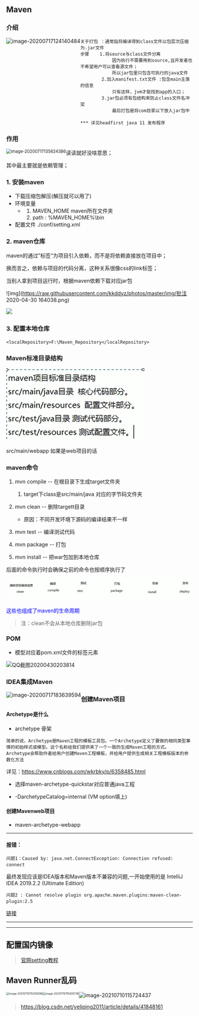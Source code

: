 ## Maven

### 介绍  

<img src="https://kkddyz-oss-image-hosting-service.oss-cn-hangzhou.aliyuncs.com/image/20200717124140.png" alt="image-20200717124140484"  align="left"/>

```
关于打包 ：通常指将编译得到class文件以包层次压缩为.jar文件
步骤	  1.将source与class文件分离
			因为执行不需要用到source,且开发者也不希望用户可以查看源文件；
            所以jar包里只包含可执行的java文件
        2.加入manifest.txt文件 :包含main主类的信息
        	只有这样，jvm才能找到app的入口；
        3.jar包必须有包结构来防止class文件名冲突
        	最后打包是将com目录以下放入jar包中
																			*** 详见headfirst java 11 发布程序 
```

### 作用

<img src="https://kkddyz-oss-image-hosting-service.oss-cn-hangzhou.aliyuncs.com/image/20200717135624.png" alt="image-20200717135624386" style="zoom:80%;" align="left"/>

读读就好没啥意思；

其中最主要就是依赖管理；

### 1. 安装maven

- 下载压缩包解压(解压就可以用了)
- 环境变量
  - 1. MAVEN_HOME maven所在文件夹
    2. path : %MAVEN_HOME%\bin
- 配置文件 ./conf/setting.xml

### 2. maven仓库

maven的通过”<dependency>标签“为项目引入依赖，而不是将依赖直接放在项目中；

换而言之，依赖与项目的代码分离，这种关系很像css的link标签；

当别人拿到项目运行时，根据maven依赖下载对应jar包



![img](https://raw.githubusercontent.com/kkddyz/photos/master/img/批注 2020-04-30 164038.png)

![](https://i.loli.net/2020/04/30/TMpGnxjoH4gF2B6.png)

### 3. 配置本地仓库

`<localRepository>F:\Maven_Repository</localRepository>`

### Maven标准目录结构

![](https://raw.githubusercontent.com/kkddyz/photos/master/img/QQ截图20200430165352.png)

src/main/webapp 如果是web项目的话



### maven命令

1. mvn compile -- 在根目录下生成target文件夹
   1. target下class是src/main/java 对应的字节码文件夹

2. mvn clean -- 删除targett目录
   - 原因：不同开发环境下源码的编译结果不一样

3. mvn test -- 编译测试代码

4. mvn package -- 打包
5. mvn install -- 把war包加到本地仓库

后面的命令执行时会确保之前的命令也按顺序执行了

![img](https://raw.githubusercontent.com/kkddyz/photos/master/img/QQ截图20200430200920.png)

<font color="blue">这些也组成了maven的生命周期</font>

> 注：clean不会从本地仓库删除jar包

### POM

- 模型对应着pom.xml文件的标签元素 	

![QQ截图20200430203814](https://kkddyz-oss-image-hosting-service.oss-cn-hangzhou.aliyuncs.com/image/20200704144137.png)





### IDEA集成Maven

<img src="https://kkddyz-oss-image-hosting-service.oss-cn-hangzhou.aliyuncs.com/image/20200717183640.png" alt="image-20200717183639594" align="left" />

### 创建Maven项目

#### Archetype是什么

- archetype 骨架

`简单的说，Archetype是Maven工程的模板工具包。一个Archetype定义了要做的相同类型事情的初始样式或模型。这个名称给我们提供来了一个一致的生成Maven工程的方式。Archetype会帮助作者给用户创建Maven工程模板，并给用户提供生成相关工程模板版本的参数化方法`

详见：https://www.cnblogs.com/wkrbky/p/6358485.html



- 选择maven-archetype-quickstar对应普通java工程

- -DarchetypeCatalog=internal (VM option填上)



#### 创建Mavenweb项目



- maven-archetype-webapp

----

#### 报错：

`问题1：Caused by: java.net.ConnectException: Connection refused: connect`

最终发现应该是IDEA版本和Maven版本不兼容的问题,一开始使用的是 
IntelliJ IDEA 2019.2.2 (Ultimate Edition)

`问题2 : Cannot resolve plugin org.apache.maven.plugins:maven-clean-plugin:2.5`

[链接](https://blog.csdn.net/hnu_zzt/article/details/97767545)

----

----



## 配置国内镜像

> [官网setting教程](http://maven.apache.org/settings.html)





## Maven Runner乱码

<img src="https://kkddyz-oss-image-hosting-service.oss-cn-hangzhou.aliyuncs.com/image/20210710115259.png" alt="image-20210710115259298" style="zoom:50%;" align="left" />

<img src="https://kkddyz-oss-image-hosting-service.oss-cn-hangzhou.aliyuncs.com/image/20210710115405.png" alt="image-20210710115405738" style="zoom:50%;" align="left"/>



![image-20210710115724437](https://kkddyz-oss-image-hosting-service.oss-cn-hangzhou.aliyuncs.com/image/20210710115724.png)



> https://blog.csdn.net/yeliping2011/article/details/41848161
